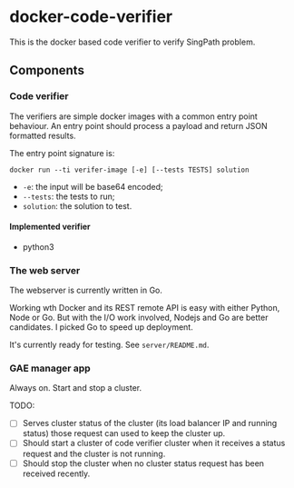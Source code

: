 # docker-code-verifier

This is the docker based code verifier to verify SingPath problem.


## Components


### Code verifier

The verifiers are simple docker images with a common entry point behaviour. 
An entry point should process a payload and return JSON formatted results.

The entry point signature is:

```
docker run --ti verifer-image [-e] [--tests TESTS] solution
```

- `-e`: the input will be base64 encoded;
- `--tests`: the tests to run;
- `solution`: the solution to test.


#### Implemented verifier

- python3


### The web server

The webserver is currently written in Go. 

Working wth Docker and its REST remote API is easy with either Python, Node or Go.
But with the I/O work involved, Nodejs and Go are better candidates. I picked 
Go to speed up deployment.

It's currently ready for testing. See `server/README.md`.


### GAE manager app

Always on. Start and stop a cluster.

TODO:
- [ ] Serves cluster status of the cluster (its load balancer IP and running status)
  those request can used to keep the cluster up.
- [ ] Should start a cluster of code verifier cluster 
  when it receives a status request and the cluster is not running.
- [ ] Should stop the cluster 
  when no cluster status request has been received recently.

